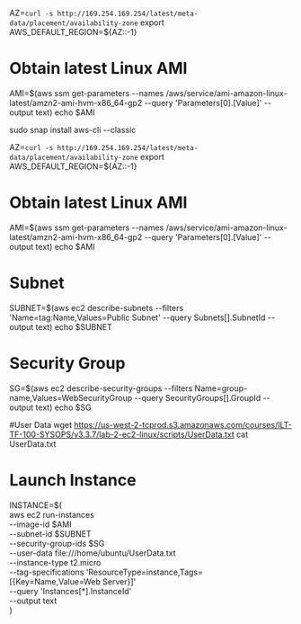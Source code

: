 AZ=`curl -s http://169.254.169.254/latest/meta-data/placement/availability-zone`
export AWS_DEFAULT_REGION=${AZ::-1}

# Obtain latest Linux AMI
AMI=$(aws ssm get-parameters --names /aws/service/ami-amazon-linux-latest/amzn2-ami-hvm-x86_64-gp2 --query 'Parameters[0].[Value]' --output text)
echo $AMI

sudo snap install aws-cli --classic

AZ=`curl -s http://169.254.169.254/latest/meta-data/placement/availability-zone`
export AWS_DEFAULT_REGION=${AZ::-1}

# Obtain latest Linux AMI

AMI=$(aws ssm get-parameters --names /aws/service/ami-amazon-linux-latest/amzn2-ami-hvm-x86_64-gp2 --query 'Parameters[0].[Value]' --output text)
echo $AMI

# Subnet
SUBNET=$(aws ec2 describe-subnets --filters 'Name=tag:Name,Values=Public Subnet' --query Subnets[].SubnetId --output text)
echo $SUBNET

# Security Group
SG=$(aws ec2 describe-security-groups --filters Name=group-name,Values=WebSecurityGroup --query SecurityGroups[].GroupId --output text)
echo $SG

#User Data
wget https://us-west-2-tcprod.s3.amazonaws.com/courses/ILT-TF-100-SYSOPS/v3.3.7/lab-2-ec2-linux/scripts/UserData.txt
cat UserData.txt 

# Launch Instance
INSTANCE=$(\
   aws ec2 run-instances \
   --image-id $AMI \
   --subnet-id $SUBNET \
   --security-group-ids $SG \
   --user-data file:///home/ubuntu/UserData.txt \
   --instance-type t2.micro \
   --tag-specifications 'ResourceType=instance,Tags=[{Key=Name,Value=Web Server}]' \
   --query 'Instances[*].InstanceId' \
   --output text \
   )
